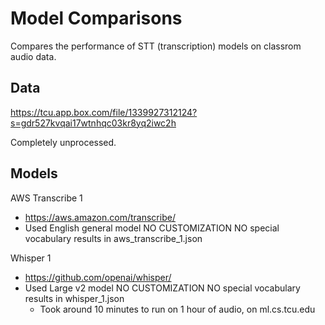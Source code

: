 # Model Comparisons

Compares the performance of STT (transcription) models on classrom audio data.

## Data

https://tcu.app.box.com/file/1339927312124?s=gdr527kvqai17wtnhqc03kr8yq2iwc2h

Completely unprocessed. 

## Models

AWS Transcribe 1
- https://aws.amazon.com/transcribe/
- Used English general model
    NO CUSTOMIZATION 
    NO special vocabulary
  results in aws_transcribe_1.json
    
Whisper 1
- https://github.com/openai/whisper/
- Used Large v2 model
    NO CUSTOMIZATION 
    NO special vocabulary
  results in whisper_1.json
  - Took around 10 minutes to run on 1 hour of audio, on ml.cs.tcu.edu